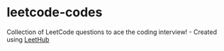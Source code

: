 # leetcode-codes
Collection of LeetCode questions to ace the coding interview! - Created using [LeetHub](https://github.com/QasimWani/LeetHub)

